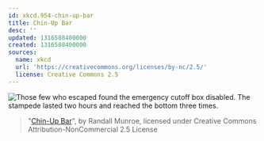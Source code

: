 ```yaml
---
id: xkcd.954-chin-up-bar
title: Chin-Up Bar
desc: ''
updated: 1316588400000
created: 1316588400000
sources:
  name: xkcd
  url: 'https://creativecommons.org/licenses/by-nc/2.5/'
  license: Creative Commons 2.5
---
```

![Those few who escaped found the emergency cutoff box disabled. The stampede lasted two hours and reached the bottom three times.](https://imgs.xkcd.com/comics/chin_up_bar.png)
> "[Chin-Up Bar](https://xkcd.com/954/)", by Randall Munroe, licensed under Creative Commons Attribution-NonCommercial 2.5 License
